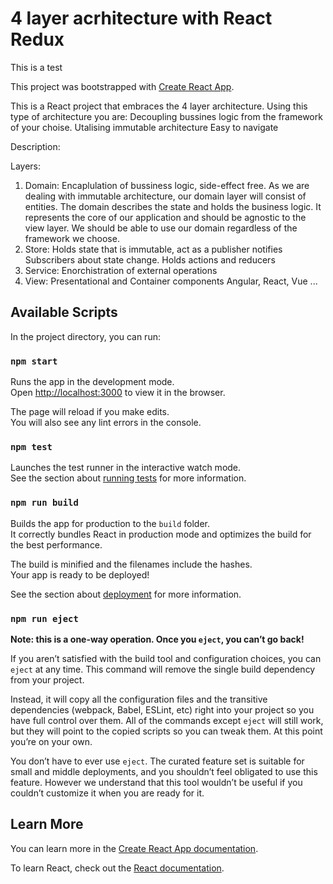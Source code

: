 # 4 layer acrhitecture with React Redux

This is a test

This project was bootstrapped with [Create React App](https://github.com/facebook/create-react-app).

This is a React project that embraces the 4 layer architecture.
Using this type of architecture you are:
Decoupling bussines logic from the framework of your choise. 
Utalising immutable architecture
Easy to navigate 





Description:




Layers: 

1) Domain:
Encaplulation of bussiness logic, side-effect free.
As we are dealing with immutable architecture, our domain layer will consist of entities.
The domain describes the state and holds the business logic. It represents the core of our application and should be agnostic to the view layer. We should be able to use our domain regardless of the framework we choose.
3) Store:
Holds state that is immutable, act as a publisher
notifies Subscribers about state change. Holds actions and reducers
3) Service:
Enorchistration of external operations
4) View:
Presentational and Container components
Angular, React, Vue ...



## Available Scripts

In the project directory, you can run:

### `npm start`

Runs the app in the development mode.<br />
Open [http://localhost:3000](http://localhost:3000) to view it in the browser.

The page will reload if you make edits.<br />
You will also see any lint errors in the console.

### `npm test`

Launches the test runner in the interactive watch mode.<br />
See the section about [running tests](https://facebook.github.io/create-react-app/docs/running-tests) for more information.

### `npm run build`

Builds the app for production to the `build` folder.<br />
It correctly bundles React in production mode and optimizes the build for the best performance.

The build is minified and the filenames include the hashes.<br />
Your app is ready to be deployed!

See the section about [deployment](https://facebook.github.io/create-react-app/docs/deployment) for more information.

### `npm run eject`

**Note: this is a one-way operation. Once you `eject`, you can’t go back!**

If you aren’t satisfied with the build tool and configuration choices, you can `eject` at any time. This command will remove the single build dependency from your project.

Instead, it will copy all the configuration files and the transitive dependencies (webpack, Babel, ESLint, etc) right into your project so you have full control over them. All of the commands except `eject` will still work, but they will point to the copied scripts so you can tweak them. At this point you’re on your own.

You don’t have to ever use `eject`. The curated feature set is suitable for small and middle deployments, and you shouldn’t feel obligated to use this feature. However we understand that this tool wouldn’t be useful if you couldn’t customize it when you are ready for it.

## Learn More

You can learn more in the [Create React App documentation](https://facebook.github.io/create-react-app/docs/getting-started).

To learn React, check out the [React documentation](https://reactjs.org/).
